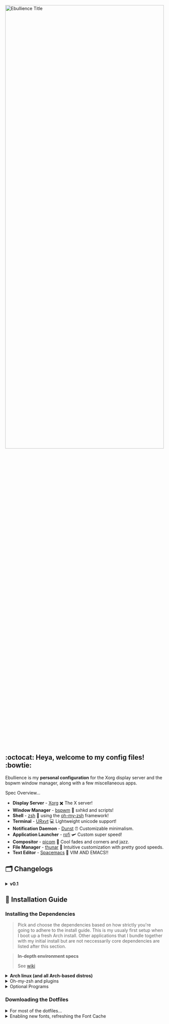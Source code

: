 <p><img alt = "Ebullience Title" width=100% height=60% src="https://imgur.com/z7JSthu.png">
 </p>
 
## :octocat: Heya, welcome to my config files! :bowtie:
Ebullience is my **personal configuration** for the Xorg display server and the bspwm window manager, along with a few miscellaneous apps.

Spec Overview...

- **Display Server** - [Xorg](https://www.x.org/wiki/) :heavy_multiplication_x: The X server!
- **Window Manager** - [bspwm](https://github.com/baskerville/bspwm) :fallen_leaf: sxhkd and scripts!
- **Shell** - [zsh](https://www.zsh.org/) :shell: using the [oh-my-zsh](https://github.com/ohmyzsh/ohmyzsh) framework!
- **Terminal** - [URxvt](http://software.schmorp.de/pkg/rxvt-unicode.html) :computer: Lightweight unicode support!
- **Notification Daemon** - [Dunst](https://dunst-project.org/) :alarm_clock: Customizable minimalism.
- **Application Launcher** - [rofi](https://github.com/davatorium/rofi) :small_airplane: Custom super speed!
- **Compositor** - [picom](https://github.com/yshui/picom) :ice_cube: Cool fades and corners and jazz.
- **File Manager** - [thunar](https://github.com/xfce-mirror/thunar) :candy: Intuitive customization with pretty good speeds.
- **Text Editor** - [Spacemacs](https://www.spacemacs.org/) :space_invader: VIM AND EMACS!!
 
## :card_index_dividers: Changelogs
 <details>
  <summary><strong>v0.1</strong></summary>
 - <strong>Major changes:</strong>
      - Updated README with all of the pre-reqs
 </details>
 
## :robot: Installation Guide
### Installing the Dependencies
> Pick and choose the dependencies based on how strictly you're going to adhere to the install guide. This is my usualy first setup when I boot up a fresh Arch install. Other applications that I bundle together with my initial install but are not neccessarily core dependencies are listed after this section.

> **In-depth environment specs**
> 
> See <a href="https://github.com/BillyMerchan/Ebullience_Theme/wiki/In-Depth-Environment-Configuration">wiki</a>

<details>
 <summary><strong>Arch linux (and all Arch-based distros)</strong></summary>
 
>Ensure that you're using either the *Yay* or *Paru* AUR helper
 
 ```
     yay -S python pmisc xorg-server xorg-xrandr xorg-xprop xorg-xwininfo imagemagick \
     ffmpeg wireles_tools bspwm pulseaudio pulseaudio-alsa alsa-utils brightnessctl \
     nitrogen dunst rxvt-unicode-truecolor-wide-glyphs xclip flameshot mpd mpc thunar \
     thunar-archive-plugin thunar-volman ffmpegthumbnailer tumbler chromium w3m viewnoir \
     mpv pavucontrol parcellite gsimplecal neofetch htop xsettingsd picom-git perl-gtk3 \
     rofi rsync zsh-theme-powerlevel10k-git papirus-icon-theme-git
 ```

</details>
 
 <details>
 <summary>Oh-my-zsh and plugins</summary>
 
 ```
 sudo pacman -S zsh && chsh -s $(command -v zsh)
 sh -c "$(curl -fsSL https://raw.githubusercontent.com/ohmyzsh/ohmyzsh/master/tools/install.sh)"
 git clone --depth 1 https://github.com/zsh-users/zsh-syntax-highlighting.git ${ZSH_CUSTOM:-~/.oh-my-zsh/custom}/plugins/zsh-syntax-highlighting
 git clone --depth 1 https://github.com/zsh-users/zsh-autosuggestions.git ${ZSH_CUSTOM:-~/.oh-my-zsh/custom}/plugins/zsh-autosuggestions
 git clone --depth 1 https://github.com/zsh-users/zsh-completions.git ${ZSH_CUSTOM:-~/.oh-my-zsh/custom}/plugins/zsh-completions
 ```
 
 </details>
 
 <details>
 <summary> Optional Programs </summary>
 
 ` gimp ` `firefox` ` lightcord`
 
 </details>
 
 ### Downloading the Dotfiles
 <details>
 <summary>For most of the dotfiles...</summary>
 You can clone the files as an archive and move the cloned dotfiles into the User's home directory.
 
 ```
 cd ~ && git clone --depth 1 https://github.com/BMerchan/Xorg_Config.git
 ```
 Furthermore, instead of using `cp`, I reccomend using `rsync`
 
 ```
 rsync -avxHAXP --exclude '.git*' --exclude 'LICENSE --exclude '*.md' dotfiles/ ~/
 ```
 
 | asdasd | asdasd|
 |--------|-------|
 |-a|all files|
 |-v| verbose, mention files|
 |-x| remain on one file system|
 |-H| preserve hard links|
 |-A| preserve ACLs and permissions|
 |-X| preserve extended attributes|
 |-P| show progress|
 |--exclude| exclude files matching PATTERN|
 
 Differences between `cp` and `rsync`:
 
 -`cp` is for duplicating things, by default only ensures files have unique full path names.
 
 -`rsync` is for synchronizing things, uses size and timestamp of files to decide if they should be replaced. It has many more possibilities compared to `cp`.
 
</details>

<details>
 <summary>Enabling new fonts, refreshing the Font Cache</summary>
 
 `fc-cache -rv`
 
</details>



